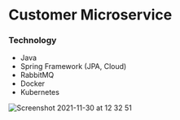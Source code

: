 # Customer Microservice

### Technology

- Java
- Spring Framework (JPA, Cloud)
- RabbitMQ
- Docker
- Kubernetes

![Screenshot 2021-11-30 at 12 32 51](https://user-images.githubusercontent.com/40702606/144061535-7a42e85b-59d6-4f7f-9c35-18a48b49e6de.png)